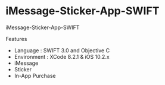 # iMessage-Sticker-App-SWIFT
iMessage-Sticker-App-SWIFT

Features

- Language : SWIFT 3.0 and Objective C
- Environment : XCode 8.2.1 & iOS 10.2.x
- iMessage
- Sticker
- In-App Purchase
